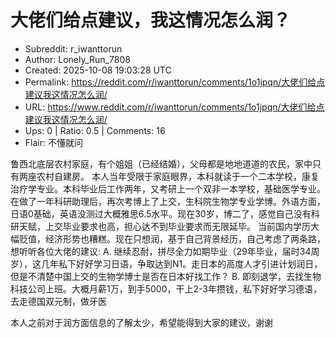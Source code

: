 # 大佬们给点建议，我这情况怎么润？

- Subreddit: r_iwanttorun
- Author: Lonely_Run_7808
- Created: 2025-10-08 19:03:28 UTC
- Permalink: https://reddit.com/r/iwanttorun/comments/1o1jpqn/大佬们给点建议我这情况怎么润/
- URL: https://www.reddit.com/r/iwanttorun/comments/1o1jpqn/大佬们给点建议我这情况怎么润/
- Ups: 0 | Ratio: 0.5 | Comments: 16
- Flair: 不懂就问


鲁西北底层农村家庭，有个姐姐（已经结婚），父母都是地地道道的农民，家中只有两座农村自建房。
本人当年受限于家庭眼界，本科就读于一个二本学校，康复治疗学专业。本科毕业后工作两年，又考研上一个双非一本学校，基础医学专业。在做了一年科研助理后，再次考博上了上交，生科院生物学专业学博。外语方面，日语0基础，英语没测过大概雅思6.5水平。现在30岁，博二了，感觉自己没有科研天赋，上交毕业要求也高，担心达不到毕业要求而无限延毕。
当前国内学历大幅贬值，经济形势也糟糕。现在只想润，基于自己背景经历，自己考虑了两条路，想听听各位大佬的建议:
A.
继续忍耐，拼尽全力如期毕业（29年毕业，届时34周岁），这几年私下好好学习日语，争取达到N1。走日本的高度人才引进计划润日，但是不清楚中国上交的生物学博士是否在日本好找工作？
B.
即刻退学，去找生物科技公司上班。大概月薪1万，到手5000，干上2-3年攒钱，私下好好学习德语，去走德国双元制，做牙医

本人之前对于润方面信息的了解太少，希望能得到大家的建议，谢谢


